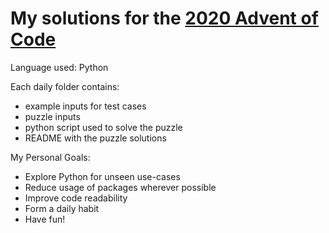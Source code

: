 # My solutions for the [2020 Advent of Code](https://adventofcode.com/2020)

Language used: Python

Each daily folder contains:
 * example inputs for test cases
 * puzzle inputs
 * python script used to solve the puzzle
 * README with the puzzle solutions

My Personal Goals:
 * Explore Python for unseen use-cases
 * Reduce usage of packages wherever possible
 * Improve code readability
 * Form a daily habit
 * Have fun!
